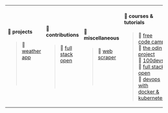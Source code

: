 <table>
  <tr>
    <td>
      <h4>📁 projects</h4>
      <blockquote>
        💠 <a href="https://github.com/nikogenix/weather_app">weather app</a>
        <br>
        <br>
        <br>
        <br>
        <br>
      </blockquote>
    </td>
    <td>
      <h4>📁 contributions</h4>
      <blockquote>
        💠 <a href="https://github.com/fullstack-hy2020/fullstack-hy2020.github.io/pulls?q=is%3Apr+author%3Anikogenix+">full stack open</a>
        <br>
        <br>
        <br>
        <br>
        <br>
      </blockquote>
    </td>
    <td>
      <h4>📁 miscellaneous</h4>
      <blockquote>
        💠 <a href="https://github.com/nikogenix/basic_web_scraper">web scraper</a>
        <br>
        <br>
        <br>
        <br>
        <br>
      </blockquote>
    </td>
    <td>
      <h4>📁 courses & tutorials</h4>
      <blockquote>
        💠 <a href="https://github.com/stars/nikogenix/lists/freecodecamp">free code camp</a>
        <br>
        💠 <a href="https://github.com/stars/nikogenix/lists/the-odin-project">the odin project</a>
        <br>
        💠 <a href="https://github.com/stars/nikogenix/lists/100devs">100devs</a>
        <br>
        💠 <a href="https://github.com/stars/nikogenix/lists/full-stack-open">full stack open</a>
        <br>
        💠 <a href="https://github.com/stars/nikogenix/lists/docker-kubernetes">devops with docker & kubernetes</a>
      </blockquote> 
    </td>
  </tr>
</table>
